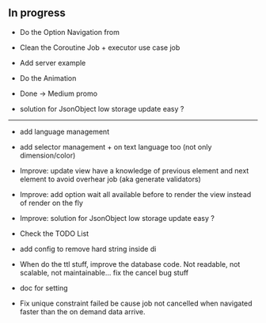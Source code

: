 ## In progress

- Do the Option Navigation from
- Clean the Coroutine Job + executor use case job
- Add server example
- Do the Animation

- Done -> Medium promo

- solution for JsonObject low storage update easy ?

**** ****

- add language management
- add selector management + on text language too (not only dimension/color)

- Improve: update view have a knowledge of previous element and next element to avoid overhear job (aka generate validators)
- Improve: add option wait all available before to render the view instead of render on the fly
- Improve: solution for JsonObject low storage update easy ?
- Check the TODO List

- add config to remove hard string inside di

- When do the ttl stuff, improve the database code. Not readable, not scalable, not maintainable... fix the cancel bug stuff
- doc for setting


- Fix unique constraint failed be cause job not cancelled when navigated faster than the on demand data arrive.

